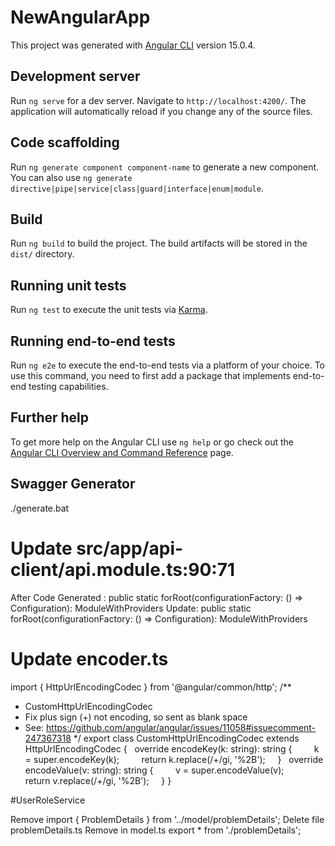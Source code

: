 # NewAngularApp

This project was generated with [Angular CLI](https://github.com/angular/angular-cli) version 15.0.4.

## Development server

Run `ng serve` for a dev server. Navigate to `http://localhost:4200/`. The application will automatically reload if you change any of the source files.

## Code scaffolding

Run `ng generate component component-name` to generate a new component. You can also use `ng generate directive|pipe|service|class|guard|interface|enum|module`.

## Build

Run `ng build` to build the project. The build artifacts will be stored in the `dist/` directory.

## Running unit tests

Run `ng test` to execute the unit tests via [Karma](https://karma-runner.github.io).

## Running end-to-end tests

Run `ng e2e` to execute the end-to-end tests via a platform of your choice. To use this command, you need to first add a package that implements end-to-end testing capabilities.

## Further help

To get more help on the Angular CLI use `ng help` or go check out the [Angular CLI Overview and Command Reference](https://angular.io/cli) page.


## Swagger Generator
./generate.bat

# Update src/app/api-client/api.module.ts:90:71
 After Code Generated :  public static forRoot(configurationFactory: () => Configuration): ModuleWithProviders 
 Update:    public static forRoot(configurationFactory: () => Configuration): ModuleWithProviders<any> 

# Update encoder.ts
import { HttpUrlEncodingCodec } from '@angular/common/http'; /**
* CustomHttpUrlEncodingCodec
* Fix plus sign (+) not encoding, so sent as blank space
* See: https://github.com/angular/angular/issues/11058#issuecomment-247367318
*/
export class CustomHttpUrlEncodingCodec extends HttpUrlEncodingCodec {
  override encodeKey(k: string): string {
        k = super.encodeKey(k);
        return k.replace(/\+/gi, '%2B');
    }
  override encodeValue(v: string): string {
        v = super.encodeValue(v);
        return v.replace(/\+/gi, '%2B');
    }
} 

#UserRoleService

Remove import { ProblemDetails } from '../model/problemDetails';
Delete file problemDetails.ts
Remove  in model.ts
export * from './problemDetails';
